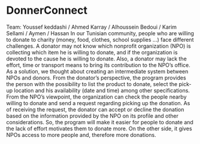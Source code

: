 # DonnerConnect
Team: Youssef keddashi / Ahmed Karray / Alhoussein Bedoui / Karim Sellami / Aymen / Hassan
In our Tunisian community, people who are willing to donate to charity (money, food, clothes, school supplies ...) face different challenges. A donator may not know which nonprofit organization (NPO) is collecting which item he is willing to donate, and if the organization is devoted to the cause he is willing to donate. Also, a donator may lack the effort, time or transport means to bring its contribution to the NPO’s office. As a solution, we thought about creating an intermediate system between NPOs and donors.
From the donator’s perspective, the program provides the person with the possibility to list the product to donate, select the pick-up location and his availability (date and time) among other specifications. From the NPO’s viewpoint, the organization can check the people nearby willing to donate and send a request regarding picking up the donation. As of receiving the request, the donator can accept or decline the donation based on the information provided by the NPO on its profile and other considerations. So, the program will make it easier for people to donate and the lack of effort motivates them to donate more. On the other side, it gives NPOs access to more people and, therefore more donations.
